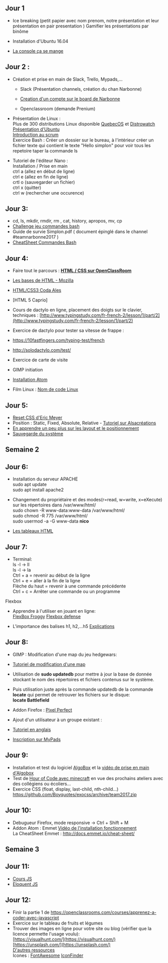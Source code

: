 Jour 1
-------
* Ice breaking (petit papier avec nom prenom, notre présentation et leur présentation en pair presentation )
Gamifier les présentations par binôme

* Installation d'Ubuntu 16.04
* [La console ça se mange](https://openclassrooms.com/courses/reprenez-le-controle-a-l-aide-de-linux/la-console-ca-se-mange)  

Jour 2 :
-------

* Création et prise en main de Slack, Trello, Mypads,...

    * Slack (Présentation channels, création du chan Narbonne)
    * [Creation d'un compte sur le board de Narbonne](https://narbonne.simplon.me/auth/login)

    * Openclassroom (demande Prenium)
* Présentation de Linux :  
     Plus de 300 distributions Linux disponible [QuebecOS](http://quebecos.com/) et [Distrowatch](https://distrowatch.com/)  
     [Présentation d'Ubuntu](https://doc.ubuntu-fr.org/debutant)  
     [Introduction au scrum](https://www.dropbox.com/s/do05rqeqikmwim3/scrum.pdf)  
     Exercice Bash :
     Créer un dossier sur le bureau, à l'intérieur créer un fichier texte qui contient le texte "Hello simplon" pour voir tous les repetoire taper la commande ls  

* Tutoriel de l'éditeur Nano :  
Installation / Prise en main  
ctrl a (allez en début de ligne)  
ctrl e (allez en fin de ligne)  
crtl o (sauvegarder un fichier)  
ctrl x (quitter)  
ctrl w (rechercher une occurence)  

Jour 3:  
-------
* cd, ls, mkdir, rmdir, rm , cat, history, apropos, mv, cp  
* [Challenge jeu commandes bash](https://github.com/Boyquotes/bash_bots)
* Guide de survie Simplon.pdf ( document épinglé dans le channel #teamnarbonne2017 )
* [CheatSheet Commandes Bash](http://juliend.github.io/linux-cheatsheet/)


Jour 4:
------
* Faire tout le parcours : [__HTML / CSS sur OpenClassRoom__](https://openclassrooms.com/courses/apprenez-a-creer-votre-site-web-avec-html5-et-css3)


* [Les bases de HTML - Mozilla](https://developer.mozilla.org/fr/Apprendre/Commencer_avec_le_web/Les_bases_CSS)
* [HTML/CSS3 Coda Ales](http://coda-ales.fr/wp-content/uploads/2016/12/tutocss-1.pdf)
* [HTML 5 Caprio]
* Cours de dactylo en ligne, placement des doigts sur le clavier, techniques :
[http://www.typingstudy.com/fr-french-2/lesson/1/part/2](http://www.typingstudy.com/fr-french-2/lesson/1/part/2)
* Exercice de dactylo pour tester sa vitesse de frappe :
* https://10fastfingers.com/typing-test/french
* http://solodactylo.com/test/  
* Exercice de carte de visite  
* GIMP initiation  
* [Installation Atom](https://atom.io/)  
* Film Linux : [Nom de code Linux](https://www.youtube.com/watch?v=79_IMeks4wY)

Jour 5:
------
* [Reset CSS d'Eric Meyer](http://meyerweb.com/eric/tools/css/reset/)  
* Position : Static, Fixed, Absolute, Relative - [Tutoriel sur Alsacréations](http://www.alsacreations.com/article/lire/53-guide-de-survie-du-positionnement-css.html)
* [En apprendre un peu plus sur les layout et le positionnement](http://fr.learnlayout.com/index.html)
* [Sauvegarde du système](http://www.rastersoft.com/programas/cronopete.html)  

__Semaine 2__
-------

Jour 6:
------
* Installation du serveur APACHE  
sudo apt update  
sudo apt install apache2  

* Changement du propriétaire et des modes(r=read, w=write, x=eXecute) sur les répertoires dans /var/www/html/  
sudo chown -R www-data:www-data /var/www/html/  
sudo chmod -R 775 /var/www/html/  
sudo usermod -a -G www-data __nico__  

* [Les tableaux HTML](http://hypermedia.univ-paris8.fr/jean/internet/ex_table.html#t10)

Jour 7:
------
* Terminal:  
ls -l -> ll  
ls -l -> la  
Ctrl + a = revenir au début de la ligne  
Ctrl + e = aller à la fin de la ligne  
Flèche du haut = revenir à une commande précédente  
Ctrl + c = Arrêter une commande ou un programme  

Flexbox
* Apprendre à l'utiliser en jouant en ligne:  
    [FlexBox Froggy](http://flexboxfroggy.com/#fr)
    [Flexbox defense](http://www.flexboxdefense.com/)

* L'importance des balises h1, h2,...h5
    [Explications](http://www.thomascubel.com/balises-h1-h6-seo/)

Jour 8:
------
* GIMP : Modification d'une map du jeu hedgewars:
* [Tutoriel de modification d'une map](http://montpel-libre.fr/stock/documents/AtelierJeuxVideo/Hedgewars/HedgewarsTutoriel.pdf)
* Utilisation de __sudo updatedb__ pour mettre à jour la base de donnée stockant le nom des répertoires et fichiers contenus sur le système.  
* Puis utilisation juste après la commande updatedb de la commande __locate__ qui permet de retrouver les fichiers sur le disque:  
__locate Battlefield__  
* Addon Firefox : [Pixel Perfect](https://addons.mozilla.org/fr/firefox/addon/pixel-perfect/?src=search)  
* Ajout d'un utilisateur à un groupe existant :
* [Tutoriel en anglais](https://www.cyberciti.biz/faq/ubuntu-add-user-to-group-www-data/)  

* [Inscription sur MyPads](https://mypads.framapad.org/mypads/?/login)

Jour 9:
------
* Installation et test du logiciel [AlgoBox](http://www.xm1math.net/algobox/) et la [vidéo de prise en main d'Algobox](https://www.youtube.com/watch?v=7BOohQxzwNY)
* Test de [Hour of Code avec minecraft](https://studio.code.org/s/mc/stage/1/puzzle/1) en vue des prochains ateliers avec des collégiens ou écoliers...
* Exercice CSS (float, display, last-child, nth-child...) https://github.com/Boyquotes/exocss/archive/team2017.zip

Jour 10:
-------
* Debugueur Firefox, mode responsive -> Ctrl + Shift + M
* Addon Atom : Emmet [Vidéo de l'installation fonctionnement](https://www.youtube.com/watch?v=BQurqKG6nGY)  
    La CheatSheet Emmet : http://docs.emmet.io/cheat-sheet/   

__Semaine 3__
------
Jour 11:
------
* [Cours JS](https://openclassrooms.com/courses/apprenez-a-coder-avec-javascript)
* [Eloquent JS](https://fr.eloquentjavascript.net/contents.html)

Jour 12:
------
* Finir la partie 1 de https://openclassrooms.com/courses/apprenez-a-coder-avec-javascript
* Exercice sur le tableau de fruits et légumes
* Trouver des images en ligne pour votre site ou blog (vérifier que la licence permette l'usage voulu):  
[https://visualhunt.com/](https://visualhunt.com/)  
[https://unsplash.com/](https://unsplash.com/)  
[D'autres ressources](https://resourcecards.com/free-photography-resources/)  
Icones :
[FontAwesome](http://fontawesome.io/)
[IconFinder](https://www.iconfinder.com/)
